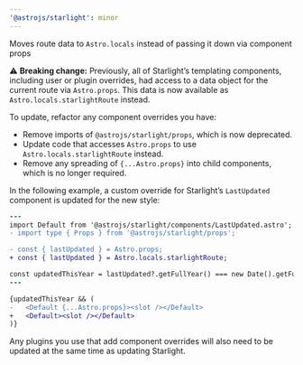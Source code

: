 ```yaml
---
'@astrojs/starlight': minor
---
```


Moves route data to `Astro.locals` instead of passing it down via component props

⚠️ **Breaking change:**
Previously, all of Starlight’s templating components, including user or plugin overrides, had access to a data object for the current route via `Astro.props`.
This data is now available as `Astro.locals.starlightRoute` instead.

To update, refactor any component overrides you have:

- Remove imports of `@astrojs/starlight/props`, which is now deprecated.
- Update code that accesses `Astro.props` to use `Astro.locals.starlightRoute` instead.
- Remove any spreading of `{...Astro.props}` into child components, which is no longer required.

In the following example, a custom override for Starlight’s `LastUpdated` component is updated for the new style:

```diff
---
import Default from '@astrojs/starlight/components/LastUpdated.astro';
- import type { Props } from '@astrojs/starlight/props';

- const { lastUpdated } = Astro.props;
+ const { lastUpdated } = Astro.locals.starlightRoute;

const updatedThisYear = lastUpdated?.getFullYear() === new Date().getFullYear();
---

{updatedThisYear && (
-   <Default {...Astro.props}><slot /></Default>
+   <Default><slot /></Default>
)}
```

Any plugins you use that add component overrides will also need to be updated at the same time as updating Starlight.
